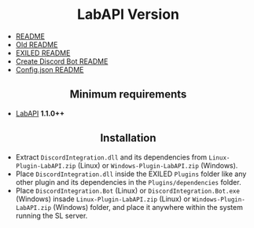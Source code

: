 <h1 align="center">LabAPI Version</h1>

- [README](https://github.com/Yti890/DiscordIntegration/blob/master/README.md)
- [Old README](./README.old.md)
- [EXILED README](./README.EXILED.md)
- [Create Discord Bot README](./README.CDB.md)
- [Config.json README](./README.CJF.md)

<h2 align="center">Minimum requirements</h2>

- [LabAPI](https://github.com/northwood-studios/LabAPI) **1.1.0++**

<h2 align="center"> Installation </h2>

- Extract `DiscordIntegration.dll` and its dependencies from `Linux-Plugin-LabAPI.zip` (Linux) or `Windows-Plugin-LabAPI.zip` (Windows).
- Place `DiscordIntegration.dll` inside the EXILED `Plugins` folder like any other plugin and its dependencies in the `Plugins/dependencies` folder.
- Place `DiscordIntegration.Bot` (Linux) or `DiscordIntegration.Bot.exe` (Windows) insade `Linux-Plugin-LabAPI.zip` (Linux) or `Windows-Plugin-LabAPI.zip` (Windows) folder, and place it anywhere within the system running the SL server.
